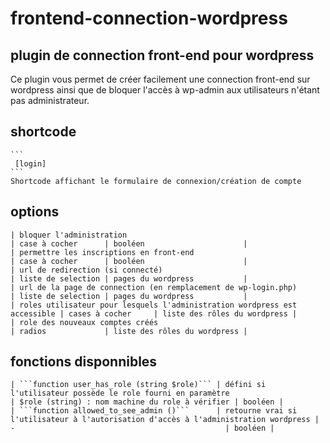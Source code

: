 # frontend-connection-wordpress

  ## plugin de connection front-end pour wordpress
   Ce plugin vous permet de créer facilement une connection front-end sur wordpress ainsi que de bloquer l'accès à wp-admin aux utilisateurs n'étant pas administrateur.
  
  ## shortcode
    ```
     [login]
    ```
    Shortcode affichant le formulaire de connexion/création de compte
  
  ## options
  
    | bloquer l'administration                                                  | case à cocher      | booléen                      |
    | permettre les inscriptions en front-end                                   | case à cocher      | booléen                      |
    | url de redirection (si connecté)                                          | liste de selection | pages du wordpress           |
    | url de la page de connection (en remplacement de wp-login.php)            | liste de selection | pages du wordpress           |
    | roles utilisateur pour lesquels l'administration wordpress est accessible | cases à cocher     | liste des rôles du wordpress |
    | role des nouveaux comptes créés                                           | radios             | liste des rôles du wordpress |
  
  ## fonctions disponnibles
    | ```function user_has_role (string $role)``` | défini si l'utilisateur possède le role fourni en paramètre                          | $role (string) : nom machine du role à vérifier | booléen |
    | ```function allowed_to_see_admin ()```      | retourne vrai si l'utilisateur à l'autorisation d'accès à l'administration wordpress | -                                               | booléen |
